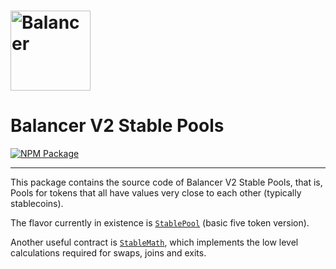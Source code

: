 # <img src="../../logo.svg" alt="Balancer" height="128px">

# Balancer V2 Stable Pools

[![NPM Package](https://img.shields.io/npm/v/@balancer-labs/v2-pool-stable.svg)](https://www.npmjs.org/package/@balancer-labs/v2-pool-stable)

---

This package contains the source code of Balancer V2 Stable Pools, that is, Pools for tokens that all have values very close to each other (typically stablecoins).

The flavor currently in existence is [`StablePool`](./contracts/StablePool.sol) (basic five token version).

Another useful contract is [`StableMath`](./contracts/StableMath.sol), which implements the low level calculations required for swaps, joins and exits.
